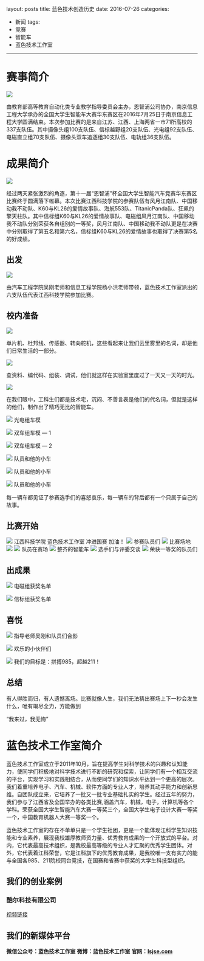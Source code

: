 layout: posts
title: 蓝色技术创造历史
date: 2016-07-26
categories:
- 新闻
tags:
- 竞赛
- 智能车 
- 蓝色技术工作室
---
# 赛事简介
![](http://og9nrsw1n.bkt.clouddn.com/%E8%93%9D%E8%89%B2%E6%8A%80%E6%9C%AF%E5%88%9B%E9%80%A0%E5%8E%86%E5%8F%B21.jpeg)

由教育部高等教育自动化类专业教学指导委员会主办，恩智浦公司协办，南京信息工程大学承办的全国大学生智能车大赛华东赛区在2016年7月25日于南京信息工程大学圆满结束。本次参加比赛的是来自江苏、江西、上海两省一市71所高校的337支队伍。其中摄像头组100支队伍、信标越野组20支队伍、光电组92支队伍、电磁直立组70支队伍、摄像头双车追逐组30支队伍、电轨组36支队伍。

<!-- more -->

# 成果简介
![](http://og9nrsw1n.bkt.clouddn.com/%E8%93%9D%E8%89%B2%E6%8A%80%E6%9C%AF%E5%88%9B%E9%80%A0%E5%8E%86%E5%8F%B22.jpg)

经过两天紧张激烈的角逐，第十一届“恩智浦”杯全国大学生智能汽车竞赛华东赛区比赛终于圆满落下帷幕。本次比赛江西科技学院的参赛队伍有风月江南队、中国移动我不动队、K60与KL26的爱情故事队、海航553队、TitanicPanda队、狂飙的擎天柱队。其中信标组K60与KL26的爱情故事队、电磁组风月江南队、中国移动我不动队分别荣获各自组别的一等奖，风月江南队、中国移动我不动队更是在决赛中分别取得了第五名和第六名，信标组K60与KL26的爱情故事也取得了决赛第5名的好成绩。


## 出发
![](http://og9nrsw1n.bkt.clouddn.com/%E8%93%9D%E8%89%B2%E6%8A%80%E6%9C%AF%E5%88%9B%E9%80%A0%E5%8E%86%E5%8F%B23.jpg)

由汽车工程学院吴刚老师和信息工程学院杨小洪老师带领，蓝色技术工作室派出的六支队伍代表江西科技学院参加比赛。

## 校内准备
![](http://og9nrsw1n.bkt.clouddn.com/%E8%93%9D%E8%89%B2%E6%8A%80%E6%9C%AF%E5%88%9B%E9%80%A0%E5%8E%86%E5%8F%B24.jpeg)

单片机、杜邦线、传感器、转向舵机，这些看起来让我们云里雾里的名词，却是他们日常生活的一部分。

![](http://og9nrsw1n.bkt.clouddn.com/%E8%93%9D%E8%89%B2%E6%8A%80%E6%9C%AF%E5%88%9B%E9%80%A0%E5%8E%86%E5%8F%B25.jpg)


查资料、编代码、组装、调试，他们就这样在实验室里度过了一天又一天的时光。

![](http://og9nrsw1n.bkt.clouddn.com/%E8%93%9D%E8%89%B2%E6%8A%80%E6%9C%AF%E5%88%9B%E9%80%A0%E5%8E%86%E5%8F%B26.jpeg)

在我们眼中，工科生们都是技术宅，沉闷、不善言表是他们的代名词，但就是这样的他们，制作出了精巧无比的智能车。

![](http://og9nrsw1n.bkt.clouddn.com/%E8%93%9D%E8%89%B2%E6%8A%80%E6%9C%AF%E5%88%9B%E9%80%A0%E5%8E%86%E5%8F%B27.jpg)
光电组车模

![](http://og9nrsw1n.bkt.clouddn.com/%E8%93%9D%E8%89%B2%E6%8A%80%E6%9C%AF%E5%88%9B%E9%80%A0%E5%8E%86%E5%8F%B28.jpg)
双车组车模 — 1

![](http://og9nrsw1n.bkt.clouddn.com/%E8%93%9D%E8%89%B2%E6%8A%80%E6%9C%AF%E5%88%9B%E9%80%A0%E5%8E%86%E5%8F%B29.jpg)
双车组车模 — 2

![](http://og9nrsw1n.bkt.clouddn.com/%E8%93%9D%E8%89%B2%E6%8A%80%E6%9C%AF%E5%88%9B%E9%80%A0%E5%8E%86%E5%8F%B210.jpg)
队员和他的小车

![](http://og9nrsw1n.bkt.clouddn.com/%E8%93%9D%E8%89%B2%E6%8A%80%E6%9C%AF%E5%88%9B%E9%80%A0%E5%8E%86%E5%8F%B211.jpg)
队员和他的小车

![](http://og9nrsw1n.bkt.clouddn.com/%E8%93%9D%E8%89%B2%E6%8A%80%E6%9C%AF%E5%88%9B%E9%80%A0%E5%8E%86%E5%8F%B212.jpg)
队员和他的小车

每一辆车都见证了参赛选手们的喜怒哀乐，每一辆车的背后都有一个只属于自己的故事。

## 比赛开始
![](http://og9nrsw1n.bkt.clouddn.com/%E8%93%9D%E8%89%B2%E6%8A%80%E6%9C%AF%E5%88%9B%E9%80%A0%E5%8E%86%E5%8F%B213.jpg)
江西科技学院 蓝色技术工作室 冲进国赛 加油！
![](http://og9nrsw1n.bkt.clouddn.com/%E8%93%9D%E8%89%B2%E6%8A%80%E6%9C%AF%E5%88%9B%E9%80%A0%E5%8E%86%E5%8F%B214.png)
参赛队员们
![](http://og9nrsw1n.bkt.clouddn.com/%E8%93%9D%E8%89%B2%E6%8A%80%E6%9C%AF%E5%88%9B%E9%80%A0%E5%8E%86%E5%8F%B215.jpg)
比赛场地
![](http://og9nrsw1n.bkt.clouddn.com/%E8%93%9D%E8%89%B2%E6%8A%80%E6%9C%AF%E5%88%9B%E9%80%A0%E5%8E%86%E5%8F%B216.jpg)
![](http://og9nrsw1n.bkt.clouddn.com/%E8%93%9D%E8%89%B2%E6%8A%80%E6%9C%AF%E5%88%9B%E9%80%A0%E5%8E%86%E5%8F%B217.jpg)
队员在赛场
![](http://og9nrsw1n.bkt.clouddn.com/%E8%93%9D%E8%89%B2%E6%8A%80%E6%9C%AF%E5%88%9B%E9%80%A0%E5%8E%86%E5%8F%B218.png)
整齐的智能车
![](http://og9nrsw1n.bkt.clouddn.com/%E8%93%9D%E8%89%B2%E6%8A%80%E6%9C%AF%E5%88%9B%E9%80%A0%E5%8E%86%E5%8F%B219.jpg)
选手们与评委交谈
![](http://og9nrsw1n.bkt.clouddn.com/%E8%93%9D%E8%89%B2%E6%8A%80%E6%9C%AF%E5%88%9B%E9%80%A0%E5%8E%86%E5%8F%B220.jpg)
荣获一等奖的队员们

## 出成果

![](http://og9nrsw1n.bkt.clouddn.com/%E8%93%9D%E8%89%B2%E6%8A%80%E6%9C%AF%E5%88%9B%E9%80%A0%E5%8E%86%E5%8F%B223.png)
电磁组获奖名单

![](http://og9nrsw1n.bkt.clouddn.com/%E8%93%9D%E8%89%B2%E6%8A%80%E6%9C%AF%E5%88%9B%E9%80%A0%E5%8E%86%E5%8F%B224.png)
信标组获奖名单

## 喜悦

![](http://og9nrsw1n.bkt.clouddn.com/%E8%93%9D%E8%89%B2%E6%8A%80%E6%9C%AF%E5%88%9B%E9%80%A0%E5%8E%86%E5%8F%B225.jpg)
指导老师吴刚和队员们合影

![](http://og9nrsw1n.bkt.clouddn.com/%E8%93%9D%E8%89%B2%E6%8A%80%E6%9C%AF%E5%88%9B%E9%80%A0%E5%8E%86%E5%8F%B226.jpg)
欢乐的小伙伴们

![](http://og9nrsw1n.bkt.clouddn.com/%E8%93%9D%E8%89%B2%E6%8A%80%E6%9C%AF%E5%88%9B%E9%80%A0%E5%8E%86%E5%8F%B227.png)
我们的目标是：拼搏985，超越211！


## 总结

有人得胜而归，有人遗憾离场。比赛就像人生，我们无法猜出赛场上下一秒会发生什么，唯有竭尽全力，方能做到

“我来过，我无悔”


# 蓝色技术工作室简介
蓝色技术工作室成立于2011年10月，旨在提高学生对科学技术的兴趣和认知能力，使同学们积极地对科学技术进行不断的研究和探索，让同学们有一个相互交流的平台，实现学习和实践相结合，从而使同学们的知识水平达到一个更高的层次。我们着重培养电子、汽车、机械、软件方面的专业人才，培养其动手能力和创新思维。自团队成立来，它培养了一批又一批专业基础扎实的学生。经过五年的努力，我们参与了江西省及全国举办的各类比赛,涵盖汽车，机械，电子，计算机等各个学科。荣获全国大学生智能汽车大赛一等奖三个，全国大学生电子设计大赛一等奖一个，中国教育机器人大赛一等奖一个。

蓝色技术工作室的存在不单单只是一个学生社团，更是一个能体现江科学生知识技能和专业素养，展现我校雄厚教师资力量、优秀教育成果的一个开放式的平台。对内，它代表最高技术组织，是我校最高等级的专业人才汇聚的优秀学生团体。对外，它代表着江科荣誉，它是江科旗下的优秀教育成果，是我校唯一支有实力的能与全国各985、211院校同台竞技，在国赛和省赛中获奖的大学生科技型组织。

## 我们的创业案例

### 酷尔科技有限公司

[视频链接](http://v.qq.com/x/page/r0164ecm9lk.html)

## 我们的新媒体平台

**微信公众号：蓝色技术工作室**
**微博：蓝色技术工作室**
**官网：[lsjse.com](http://lsjse.com)**


